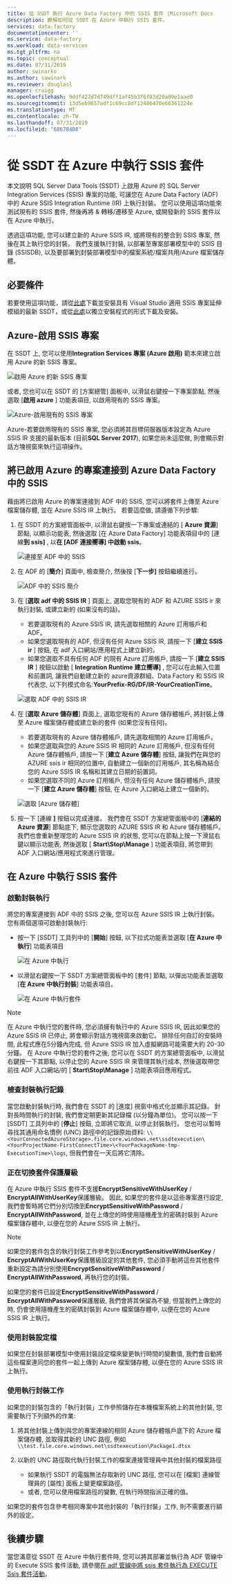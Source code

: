 ```yaml
---
title: 從 SSDT 執行 Azure Data Factory 中的 SSIS 套件 |Microsoft Docs
description: 瞭解如何從 SSDT 在 Azure 中執行 SSIS 套件。
services: data-factory
documentationcenter: ''
ms.service: data-factory
ms.workload: data-services
ms.tgt_pltfrm: na
ms.topic: conceptual
ms.date: 07/31/2019
author: swinarko
ms.author: sawinark
ms.reviewer: douglasl
manager: craigg
ms.openlocfilehash: 9ddf427d7d749dff1af45b3f6f83d20a89e1aae0
ms.sourcegitcommit: 13d5eb9657adf1c69cc8df12486470e66361224e
ms.translationtype: MT
ms.contentlocale: zh-TW
ms.lasthandoff: 07/31/2019
ms.locfileid: "68678408"
---
```

# <a name="execute-ssis-packages-in-azure-from-ssdt"></a>從 SSDT 在 Azure 中執行 SSIS 套件
本文說明 SQL Server Data Tools (SSDT) 上啟用 Azure 的 SQL Server Integration Services (SSIS) 專案的功能, 可讓您在 Azure Data Factory (ADF) 中的 Azure SSIS Integration Runtime (IR) 上執行封裝。  您可以使用這項功能來測試現有的 SSIS 套件, 然後再將 & 轉移/遷移至 Azure, 或開發新的 SSIS 套件以在 Azure 中執行。

透過這項功能, 您可以建立新的 Azure SSIS IR, 或將現有的整合到 SSIS 專案, 然後在其上執行您的封裝。  我們支援執行封裝, 以部署至專案部署模型中的 SSIS 目錄 (SSISDB), 以及要部署到封裝部署模型中的檔案系統/檔案共用/Azure 檔案儲存體。 

## <a name="prerequisites"></a>必要條件
若要使用這項功能，請從[此處](https://marketplace.visualstudio.com/items?itemName=SSIS.SqlServerIntegrationServicesProjects)下載並安裝具有 Visual Studio 適用 SSIS 專案延伸模組的最新 SSDT，或從[此處](https://docs.microsoft.com/sql/ssdt/download-sql-server-data-tools-ssdt?view=sql-server-2017#ssdt-for-vs-2017-standalone-installer)以獨立安裝程式的形式下載及安裝。

## <a name="azure-enable-ssis-projects"></a>Azure-啟用 SSIS 專案
在 SSDT 上, 您可以使用**Integration Services 專案 (Azure 啟用)** 範本來建立啟用 Azure 的新 SSIS 專案。

![啟用 Azure 的新 SSIS 專案](media/how-to-invoke-ssis-package-ssdt/ssdt-azure-enabled-new-project.png)

或者, 您也可以在 SSDT 的 [方案總管] 面板中, 以滑鼠右鍵按一下專案節點, 然後選取 [**啟用 azure** ] 功能表項目, 以啟用現有的 SSIS 專案。

![Azure-啟用現有的 SSIS 專案](media/how-to-invoke-ssis-package-ssdt/ssdt-azure-enabled-existing-project.png)

Azure-若要啟用現有的 SSIS 專案, 您必須將其目標伺服器版本設定為 Azure SSIS IR 支援的最新版本 (目前**SQL Server 2017**), 如果您尚未這麼做, 則會顯示對話方塊視窗來執行這項操作。

## <a name="connect-azure-enabled-projects-to-ssis-in-azure-data-factory"></a>將已啟用 Azure 的專案連接到 Azure Data Factory 中的 SSIS
藉由將已啟用 Azure 的專案連接到 ADF 中的 SSIS, 您可以將套件上傳至 Azure 檔案儲存體, 並在 Azure SSIS IR 上執行。  若要這麼做, 請遵循下列步驟:

1. 在 SSDT 的方案總管面板中, 以滑鼠右鍵按一下專案或連結的 [ **Azure 資源**] 節點, 以顯示功能表, 然後選取 [在 Azure Data Factory] 功能表項目中的 [連線**到 ssis]** , 以**在 [ADF 連接嚮導] 中啟動 ssis**。

   ![連接至 ADF 中的 SSIS](media/how-to-invoke-ssis-package-ssdt/ssdt-azure-enabled-existing-project2.png)

2. 在 ADF 的 [**簡介**] 頁面中, 檢查簡介, 然後按 [**下一步]** 按鈕繼續進行。

   ![ADF 中的 SSIS 簡介](media/how-to-invoke-ssis-package-ssdt/ssis-in-adf-connection-wizard.png)

3. 在 [**選取 adf 中的 SSIS IR** ] 頁面上, 選取您現有的 ADF 和 AZURE SSIS ir 來執行封裝, 或建立新的 (如果沒有的話)。
   - 若要選取現有的 Azure SSIS IR, 請先選取相關的 Azure 訂用帳戶和 ADF。
   - 如果您選取現有的 ADF, 但沒有任何 Azure SSIS IR, 請按一下 [**建立 SSIS ir** ] 按鈕, 在 adf 入口網站/應用程式上建立新的。
   - 如果您選取不具有任何 ADF 的現有 Azure 訂用帳戶, 請按一下 [**建立 SSIS IR** ] 按鈕以啟動 [ **Integration Runtime 建立嚮導]** , 您可以在此輸入位置和前置詞, 讓我們自動建立新的 azure資源群組、Data Factory 和 SSIS IR 代表您, 以下列模式命名:**YourPrefix-RG/DF/IR-YourCreationTime**。
   
   ![選取 ADF 中的 SSIS IR](media/how-to-invoke-ssis-package-ssdt/ssis-in-adf-connection-wizard2.png)

4. 在 [**選取 Azure 儲存體**] 頁面上, 選取您現有的 Azure 儲存體帳戶, 將封裝上傳至 Azure 檔案儲存體或建立新的套件 (如果您沒有任何)。
   - 若要選取現有的 Azure 儲存體帳戶, 請先選取相關的 Azure 訂用帳戶。
   - 如果您選取與您的 Azure SSIS IR 相同的 Azure 訂用帳戶, 但沒有任何 Azure 儲存體帳戶, 請按一下 [**建立 Azure 儲存體**] 按鈕, 讓我們在與您的 AZURE ssis ir 相同的位置中, 自動建立一個新的訂用帳戶, 其名稱為結合您的 Azure SSIS IR 名稱和其建立日期的前置詞。
   - 如果您選取不同的 Azure 訂用帳戶, 但沒有任何 Azure 儲存體帳戶, 請按一下 [**建立 Azure 儲存體**] 按鈕, 在 Azure 入口網站上建立一個新的。
   
   ![選取 [Azure 儲存體]](media/how-to-invoke-ssis-package-ssdt/ssis-in-adf-connection-wizard3.png)

5. 按一下 [連線 **]** 按鈕以完成連接。  我們會在 SSDT 方案總管面板中的 [**連結的 Azure 資源**] 節點底下, 顯示您選取的 AZURE SSIS IR 和 Azure 儲存體帳戶。  我們也會重新整理您的 Azure SSIS IR 的狀態, 您可以在節點上按一下滑鼠右鍵以顯示功能表, 然後選取 [ **Start\Stop\Manage** ] 功能表項目, 將您帶到 ADF 入口網站/應用程式來進行管理。

## <a name="execute-ssis-packages-in-azure"></a>在 Azure 中執行 SSIS 套件
### <a name="starting-package-executions"></a>啟動封裝執行
將您的專案連接到 ADF 中的 SSIS 之後, 您可以在 Azure SSIS IR 上執行封裝。  您有兩個選項可啟動封裝執行:
-  按一下 [SSDT] 工具列中的 [**開始**] 按鈕, 以下拉式功能表並選取 [**在 Azure 中執行**] 功能表項目 

   ![在 Azure 中執行](media/how-to-invoke-ssis-package-ssdt/ssdt-azure-enabled-execute-package.png)

-  以滑鼠右鍵按一下 SSDT 方案總管面板中的 [套件] 節點, 以彈出功能表並選取 [**在 Azure 中執行封裝**] 功能表項目。

   ![在 Azure 中執行套件](media/how-to-invoke-ssis-package-ssdt/ssdt-azure-enabled-execute-package2.png)

> [!NOTE]
> 在 Azure 中執行您的套件時, 您必須擁有執行中的 Azure SSIS IR, 因此如果您的 Azure SSIS IR 已停止, 將會顯示對話方塊視窗來啟動它。  排除任何自訂的安裝時間, 此程式應在5分鐘內完成, 但 Azure SSIS IR 加入虛擬網路可能需要大約 20-30 分鐘。  在 Azure 中執行您的套件之後, 您可以在 SSDT 的方案總管面板中, 以滑鼠右鍵按一下其節點, 以停止您的 Azure SSIS IR 來管理其執行成本, 然後選取帶您前往 ADF 入口網站/的 [ **Start\Stop\Manage** ] 功能表項目應用程式。

### <a name="checking-package-execution-logs"></a>檢查封裝執行記錄
當您啟動封裝執行時, 我們會在 SSDT 的 [進度] 視窗中格式化並顯示其記錄。  針對長時間執行的封裝, 我們會定期更新其記錄檔 (以分鐘為單位)。  您可以按一下 [SSDT] 工具列中的 [**停止**] 按鈕, 立即將它取消, 以停止封裝執行。  您也可以暫時尋找其通用命名慣例 (UNC) 路徑中的記錄原始資料: `\\<YourConnectedAzureStorage>.file.core.windows.net\ssdtexecution\<YourProjectName-FirstConnectTime>\<YourPackageName-tmp-ExecutionTime>\logs`, 但我們會在一天后將它清除。

### <a name="switching-package-protection-level"></a>正在切換套件保護層級
在 Azure 中執行 SSIS 套件不支援**EncryptSensitiveWithUserKey** / **EncryptAllWithUserKey**保護層級。  因此, 如果您的套件是以這些專案進行設定, 我們會暫時將它們分別切換到**EncryptSensitiveWithPassword** / **EncryptAllWithPassword**, 並在上傳您的時使用隨機產生的密碼封裝到 Azure 檔案儲存體中, 以便在您的 Azure SSIS IR 上執行。

> [!NOTE]
> 如果您的套件包含的執行封裝工作參考到以**EncryptSensitiveWithUserKey** / **EncryptAllWithUserKey**保護層級設定的其他套件, 您必須手動將這些其他套件重新設定為請分別使用**EncryptSensitiveWithPassword** / **EncryptAllWithPassword**, 再執行您的封裝。

如果您的套件已設定**EncryptSensitiveWithPassword** / **EncryptAllWithPassword**保護層級, 我們會將其保留為不變, 但當我們上傳您的時, 仍會使用隨機產生的密碼封裝到 Azure 檔案儲存體中, 以便在您的 Azure SSIS IR 上執行。

### <a name="using-package-configuration-file"></a>使用封裝設定檔
如果您在封裝部署模型中使用封裝設定檔來變更執行時間的變數值, 我們會自動將這些檔案連同您的套件一起上傳到 Azure 檔案儲存體, 以便在您的 Azure SSIS IR 上執行。

### <a name="using-execute-package-task"></a>使用執行封裝工作
如果您的封裝包含的「執行封裝」工作參照儲存在本機檔案系統上的其他封裝, 您需要執行下列額外的作業:

1. 將其他封裝上傳到與您的專案連線的相同 Azure 儲存體帳戶底下的 Azure 檔案儲存體, 並取得其新的 UNC 路徑, 例如`\\test.file.core.windows.net\ssdtexecution\Package1.dtsx`

2. 以新的 UNC 路徑取代執行封裝工作的檔案連接管理員中其他封裝的檔案路徑
   - 如果執行 SSDT 的電腦無法存取新的 UNC 路徑, 您可以在 [檔案] 連線管理員的 [屬性] 面板上變更檔案路徑。
   - 或者, 您可以使用檔案路徑的變數, 在執行時間指派正確的值。

如果您的套件包含參考相同專案中其他封裝的「執行封裝」工作, 則不需要進行額外的設定。

## <a name="next-steps"></a>後續步驟
當您滿意從 SSDT 在 Azure 中執行套件時, 您可以將其部署並執行為 ADF 管線中的 Execute SSIS 套件活動, 請參閱[在 adf 管線中將 ssis 套件執行為 EXECUTE Ssis 套件活動](https://docs.microsoft.com/azure/data-factory/how-to-invoke-ssis-package-ssis-activity)。
